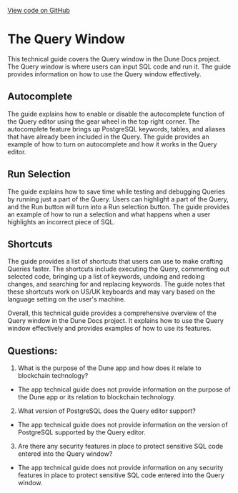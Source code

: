 [View code on GitHub](https://dune.com/docs/app/queries/query-window.md)

# The Query Window

This technical guide covers the Query window in the Dune Docs project. The Query window is where users can input SQL code and run it. The guide provides information on how to use the Query window effectively.

## Autocomplete

The guide explains how to enable or disable the autocomplete function of the Query editor using the gear wheel in the top right corner. The autocomplete feature brings up PostgreSQL keywords, tables, and aliases that have already been included in the Query. The guide provides an example of how to turn on autocomplete and how it works in the Query editor.

## Run Selection

The guide explains how to save time while testing and debugging Queries by running just a part of the Query. Users can highlight a part of the Query, and the <span class="fk-btn-1">Run</span> button will turn into a <span class="fk-btn-1">Run selection</span> button. The guide provides an example of how to run a selection and what happens when a user highlights an incorrect piece of SQL.

## Shortcuts

The guide provides a list of shortcuts that users can use to make crafting Queries faster. The shortcuts include executing the Query, commenting out selected code, bringing up a list of keywords, undoing and redoing changes, and searching for and replacing keywords. The guide notes that these shortcuts work on US/UK keyboards and may vary based on the language setting on the user's machine.

Overall, this technical guide provides a comprehensive overview of the Query window in the Dune Docs project. It explains how to use the Query window effectively and provides examples of how to use its features.
## Questions: 
 1. What is the purpose of the Dune app and how does it relate to blockchain technology?
- The app technical guide does not provide information on the purpose of the Dune app or its relation to blockchain technology.

2. What version of PostgreSQL does the Query editor support?
- The app technical guide does not provide information on the version of PostgreSQL supported by the Query editor.

3. Are there any security features in place to protect sensitive SQL code entered into the Query window?
- The app technical guide does not provide information on any security features in place to protect sensitive SQL code entered into the Query window.